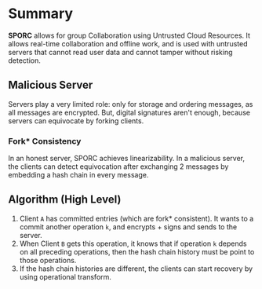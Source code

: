 # Summary

**SPORC** allows for group Collaboration using Untrusted Cloud Resources. It allows real-time collaboration and offline work, and is used with untrusted servers that cannot read user data and cannot tamper without risking detection.

## Malicious Server
Servers play a very limited role: only for storage and ordering messages, as all messages are encrypted. But, digital signatures aren't enough, because servers can equivocate by forking clients.

### Fork* Consistency
In an honest server, SPORC achieves linearizability. In a malicious server, the clients can detect equivocation after exchanging 2 messages by embedding a hash chain in every message.

## Algorithm (High Level)
1. Client `A` has committed entries (which are fork* consistent). It wants to a commit another operation `k`, and encrypts + signs and sends to the server.
2. When Client `B` gets this operation, it knows that if operation `k` depends on all preceding operations, then the hash chain history must be point to those operations.
3. If the hash chain histories are different, the clients can start recovery by using operational transform.